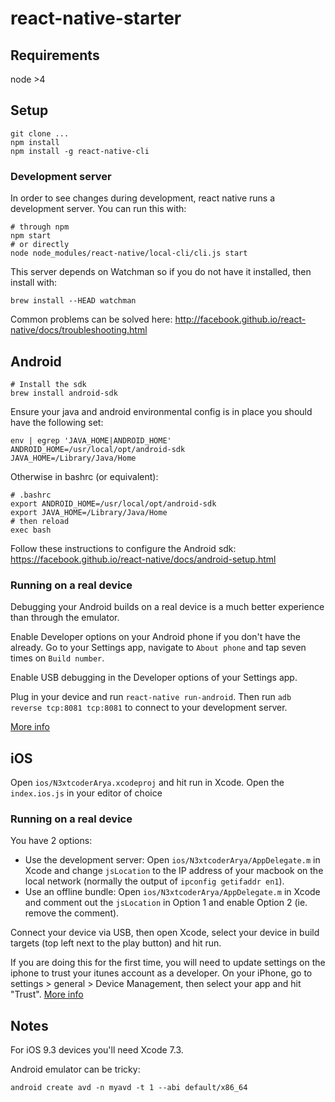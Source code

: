 # react-native-starter
## Requirements
node >4


## Setup

```
git clone ...
npm install
npm install -g react-native-cli
```
### Development server

In order to see changes during development, react native runs a development server. You can run this with:

```
# through npm
npm start
# or directly
node node_modules/react-native/local-cli/cli.js start
```

This server depends on Watchman so if you do not have it installed, then install with:

```
brew install --HEAD watchman
```

Common problems can be solved here: http://facebook.github.io/react-native/docs/troubleshooting.html

## Android


```
# Install the sdk
brew install android-sdk
```

Ensure your java and android environmental config is in place you should have the following set:
```
env | egrep 'JAVA_HOME|ANDROID_HOME'
ANDROID_HOME=/usr/local/opt/android-sdk
JAVA_HOME=/Library/Java/Home
```
Otherwise in bashrc (or equivalent):
```
# .bashrc
export ANDROID_HOME=/usr/local/opt/android-sdk
export JAVA_HOME=/Library/Java/Home
# then reload
exec bash
```
Follow these instructions to configure the Android sdk: https://facebook.github.io/react-native/docs/android-setup.html

### Running on a real device
Debugging your Android builds on a real device is a much better experience than through the emulator.

Enable Developer options on your Android phone if you don't have the already. Go to your Settings app, navigate to `About phone` and tap seven times on `Build number`.

Enable USB debugging in the Developer options of your Settings app. 

Plug in your device and run `react-native run-android`. Then run `adb reverse tcp:8081 tcp:8081` to connect to your development server.

[More info](http://facebook.github.io/react-native/docs/running-on-device-android.html)


## iOS

Open `ios/N3xtcoderArya.xcodeproj` and hit run in Xcode.
Open the `index.ios.js` in your editor of choice


### Running on a real device

You have 2 options:
* Use the development server: Open `ios/N3xtcoderArya/AppDelegate.m` in Xcode and change `jsLocation` to the IP address  of your macbook on the local network (normally the output of `ipconfig getifaddr en1`).
* Use an offline bundle: Open `ios/N3xtcoderArya/AppDelegate.m` in Xcode and comment out the `jsLocation` in Option 1 and enable Option 2 (ie. remove the comment).

Connect your device via USB, then open Xcode, select your device in build targets (top left next to the play button) and hit run. 

If you are doing this for the first time, you will need to update settings on the iphone to trust your itunes account as a developer. On your iPhone, go to settings > general > Device Management, then select your app and hit "Trust".
[More info](http://facebook.github.io/react-native/docs/running-on-device-ios.html)


## Notes

For iOS 9.3 devices you'll need Xcode 7.3.

Android emulator can be tricky:
```
android create avd -n myavd -t 1 --abi default/x86_64
```
